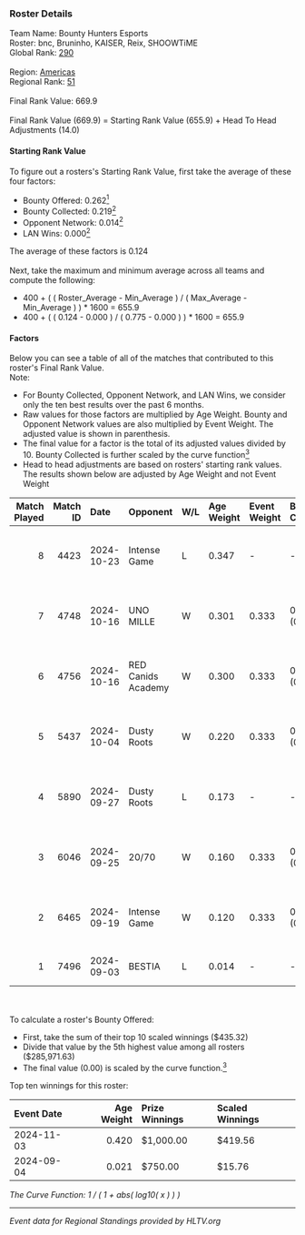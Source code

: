 ### Roster Details<br />
Team Name: Bounty Hunters Esports<br />
Roster: bnc, Bruninho, KAISER, Reix, SHOOWTiME<br />
Global Rank: [290](../../standings_global_2025_02_28.md)<br />
<br />
Region: [Americas]( ../../standings_americas_2025_02_28.md)<br />
Regional Rank: [51]( ../../standings_americas_2025_02_28.md)<br />
<br />
Final Rank Value:  669.9<br />
<br />
Final Rank Value (669.9) = Starting Rank Value (655.9) + Head To Head Adjustments (14.0)<br />

#### Starting Rank Value<br />
To figure out a rosters's Starting Rank Value, first take the average of these four factors:<br />
- Bounty Offered: 0.262[<sup>1</sup>](#table2)
- Bounty Collected: 0.219[<sup>2</sup>](#table1)
- Opponent Network: 0.014[<sup>2</sup>](#table1)
- LAN Wins: 0.000[<sup>2</sup>](#table1)

The average of these factors is 0.124<br />
<br />
Next, take the maximum and minimum average across all teams and compute the following:<br />
- 400 + ( ( Roster_Average - Min_Average ) / ( Max_Average - Min_Average ) ) * 1600 = 655.9
- 400 + ( ( 0.124 - 0.000 ) / ( 0.775 - 0.000 ) ) * 1600 = 655.9


#### Factors<br />
Below you can see a table of all of the matches that contributed to this roster's Final Rank Value.<br />
Note:<br />

- For Bounty Collected, Opponent Network, and LAN Wins, we consider only the ten best results over the past 6 months.
- Raw values for those factors are multiplied by Age Weight. Bounty and Opponent Network values are also multiplied by Event Weight. The adjusted value is shown in parenthesis.
- The final value for a factor is the total of its adjusted values divided by 10. Bounty Collected is further scaled by the curve function[<sup>3</sup>](#curveFunction)
- Head to head adjustments are based on rosters' starting rank values. The results shown below are adjusted by Age Weight and not Event Weight
<span id="table1"></span><br />


| Match Played | Match ID | Date       | Opponent           | W/L | Age Weight | Event Weight | Bounty Collected | Opponent Network | LAN Wins  | H2H Adj. | Roster                                 |
| -: | -: | :- | :- | :- | :- | :- | :- | :- | :- | -: | :- |
|            8 |     4423 | 2024-10-23 | Intense Game       | L   | 0.347      | -            | -                | -                | -         |    -5.43 | bnc, Bruninho, KAISER, Reix, SHOOWTiME |
|            7 |     4748 | 2024-10-16 | UNO MILLE          | W   | 0.301      | 0.333        | 0.012 (0.001)    | 0.631 (0.063)    | 0 (0.000) |     6.31 | bnc, Bruninho, KAISER, Reix, SHOOWTiME |
|            6 |     4756 | 2024-10-16 | RED Canids Academy | W   | 0.300      | 0.333        | 0.006 (0.001)    | 0.258 (0.026)    | 0 (0.000) |     5.33 | bnc, Bruninho, KAISER, Reix, SHOOWTiME |
|            5 |     5437 | 2024-10-04 | Dusty Roots        | W   | 0.220      | 0.333        | 0.010 (0.001)    | 0.401 (0.029)    | 0 (0.000) |     4.86 | bnc, Bruninho, KAISER, Reix, SHOOWTiME |
|            4 |     5890 | 2024-09-27 | Dusty Roots        | L   | 0.173      | -            | -                | -                | -         |    -1.59 | bnc, Bruninho, KAISER, Reix, SHOOWTiME |
|            3 |     6046 | 2024-09-25 | 20/70              | W   | 0.160      | 0.333        | 0.002 (0.000)    | 0.313 (0.017)    | 0 (0.000) |     2.58 | bnc, Bruninho, KAISER, Reix, SHOOWTiME |
|            2 |     6465 | 2024-09-19 | Intense Game       | W   | 0.120      | 0.333        | 0.003 (0.000)    | 0.212 (0.008)    | 0 (0.000) |     2.01 | bnc, Bruninho, KAISER, Reix, SHOOWTiME |
|            1 |     7496 | 2024-09-03 | BESTIA             | L   | 0.014      | -            | -                | -                | -         |    -0.10 | bnc, KAISER, piriajr, Reix, SHOOWTiME  |

<br />
<span id="table2"></span><br />
To calculate a roster's Bounty Offered:<br />

- First, take the sum of their top 10 scaled winnings ($435.32)
- Divide that value by the 5th highest value among all rosters ($285,971.63)
- The final value (0.00) is scaled by the curve function.[<sup>3</sup>](#curveFunction)

Top ten winnings for this roster:<br />

| Event Date | Age Weight | Prize Winnings | Scaled Winnings |
| :- | -: | :- | :- |
| 2024-11-03 |      0.420 | $1,000.00      | $419.56         |
| 2024-09-04 |      0.021 | $750.00        | $15.76          |


<span id="curveFunction"></span>_The Curve Function: 1 / ( 1 + abs( log10( x ) ) )_<br />

---
_Event data for Regional Standings provided by HLTV.org_<br />
